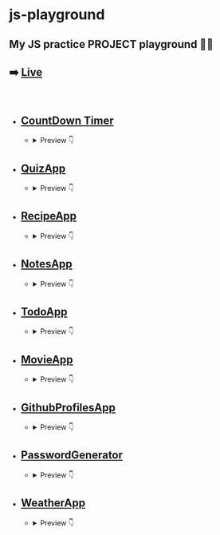 # **js-playground**
## **My JS practice PROJECT playground 🚀🌟**
## **➡️ [Live](https://avarsh-jsplayground.vercel.app/)**

<br/>

* ## **[CountDown Timer](/CountdownTimer)**
    * <details>
        <summary>Preview 👇</summary>

        ![CountDown](screenshots/CountdownTimer.png)

        </details>

* ## **[QuizApp](/QuizApp)**
    * <details>
        <summary>Preview 👇</summary>

        ![QuizApp](screenshots/QuizApp.png)

        </details>

* ## **[RecipeApp](/RecipeApp)**
    * <details>
        <summary>Preview 👇</summary>

        ![RecipeApp](screenshots/RecipeApp.png)

        </details>


* ## **[NotesApp](/NotesApp)**
    * <details>
        <summary>Preview 👇</summary>

        ![NotesApp](screenshots/NotesApp.png)

        </details>

* ## **[TodoApp](/TodoApp)**
    * <details>
        <summary>Preview 👇</summary>

        ![TodoApp](screenshots/TodoApp.png)

        </details>

* ## **[MovieApp](/MovieApp)**
    * <details>
        <summary>Preview 👇</summary>

        ![MovieApp](screenshots/MovieApp.png)

        </details>

* ## **[GithubProfilesApp](/GithubProfiles)**
    * <details>
        <summary>Preview 👇</summary>

        ![GithubProfilesApp](screenshots/GithubProfilesApp.png)

        </details>

* ## **[PasswordGenerator](/PasswordGenerator)**
    * <details>
        <summary>Preview 👇</summary>

        ![PasswordGenerator](screenshots/PasswordGenerator.png)

        </details>

* ## **[WeatherApp](/WeatherApp)**
    * <details>
        <summary>Preview 👇</summary>

        ![WeatherApp](screenshots/WeatherApp.png)

        </details>